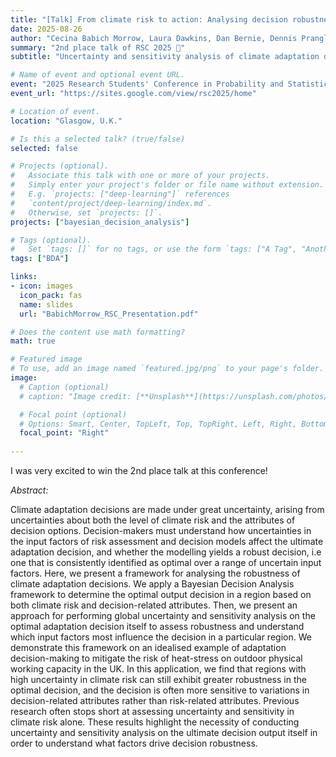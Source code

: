 ```yaml
---
title: "[Talk] From climate risk to action: Analysing decision robustness under uncertainty"
date: 2025-08-26
author: "Cecina Babich Morrow, Laura Dawkins, Dan Bernie, Dennis Prangle"
summary: "2nd place talk of RSC 2025 🥈"
subtitle: "Uncertainty and sensitivity analysis of climate adaptation decision-making in an idealised example."

# Name of event and optional event URL.
event: "2025 Research Students' Conference in Probability and Statistics"
event_url: "https://sites.google.com/view/rsc2025/home"

# Location of event.
location: "Glasgow, U.K."

# Is this a selected talk? (true/false)
selected: false

# Projects (optional).
#   Associate this talk with one or more of your projects.
#   Simply enter your project's folder or file name without extension.
#   E.g. `projects: ["deep-learning"]` references 
#   `content/project/deep-learning/index.md`.
#   Otherwise, set `projects: []`.
projects: ["bayesian_decision_analysis"]

# Tags (optional).
#   Set `tags: []` for no tags, or use the form `tags: ["A Tag", "Another Tag"]` for one or more tags.
tags: ["BDA"]

links:
- icon: images
  icon_pack: fas
  name: slides
  url: "BabichMorrow_RSC_Presentation.pdf"

# Does the content use math formatting?
math: true

# Featured image
# To use, add an image named `featured.jpg/png` to your page's folder. 
image:
  # Caption (optional)
  # caption: "Image credit: [**Unsplash**](https://unsplash.com/photos/bzdhc5b3Bxs)"

  # Focal point (optional)
  # Options: Smart, Center, TopLeft, Top, TopRight, Left, Right, BottomLeft, Bottom, BottomRight
  focal_point: "Right"
  
---
```


I was very excited to win the 2nd place talk at this conference!

*Abstract:*

Climate adaptation decisions are made under great uncertainty, arising from uncertainties about both the level of climate risk and the attributes of decision options. Decision-makers must understand how uncertainties in the input factors of risk assessment and decision models affect the ultimate adaptation decision, and whether the modelling yields a robust decision, i.e one that is consistently identified as optimal over a range of uncertain input factors. Here, we present a framework for analysing the robustness of climate adaptation decisions. We apply a Bayesian Decision Analysis framework to determine the optimal output decision in a region based on both climate risk and decision-related attributes. Then, we present an approach for performing global uncertainty and sensitivity analysis on the optimal adaptation decision itself to assess robustness and understand which input factors most influence the decision in a particular region. We demonstrate this framework on an idealised example of adaptation decision-making to mitigate the risk of heat-stress on outdoor physical working capacity in the UK. In this application, we find that regions with high uncertainty in climate risk can still exhibit greater robustness in the optimal decision, and the decision is often more sensitive to variations in decision-related attributes rather than risk-related attributes. Previous research often stops short at assessing uncertainty and sensitivity in climate risk alone. These results highlight the necessity of conducting uncertainty and sensitivity analysis on the ultimate decision output itself in order to understand what factors drive decision robustness.

